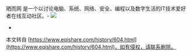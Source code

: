 晒而网 是一个以讨论电脑、系统、网络、安全、编程以及数字生活的IT技术爱好者在线互动社区。-
![](http://www.eqishare.com/p_w_picpath/wind85/logo.png)

-

本文转自 [https://www.eqishare.com/history/604.html](https://www.eqishare.com/history/604.html)，如有侵权，请联系删除。